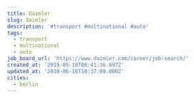 ```yaml
---
title: Daimler
slug: daimler
description: '#transport #multinational #auto'
tags:
  - transport
  - multinational
  - auto
job_board_url: 'https://www.daimler.com/career/job-search/'
created_at: '2019-05-18T08:41:36.897Z'
updated_at: '2019-06-16T10:37:09.000Z'
cities:
  - berlin
---
```


